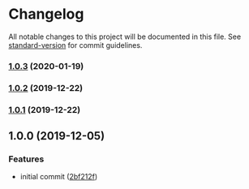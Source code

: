 # Changelog

All notable changes to this project will be documented in this file. See [standard-version](https://github.com/conventional-changelog/standard-version) for commit guidelines.

### [1.0.3](https://github.com/VariateApp/variate-nuxt/compare/v1.0.2...v1.0.3) (2020-01-19)

### [1.0.2](https://github.com/VariateApp/variate-nuxt/compare/v1.0.1...v1.0.2) (2019-12-22)

### [1.0.1](https://github.com/VariateApp/variate-nuxt/compare/v1.0.0...v1.0.1) (2019-12-22)

## 1.0.0 (2019-12-05)


### Features

* initial commit ([2bf212f](https://github.com/VariateApp/variate-nuxt/commit/2bf212f4b6497f1c93ae051402978c9ee21aefc5))
